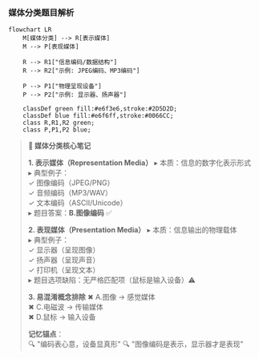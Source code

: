 ### **媒体分类题目解析**

```mermaid
flowchart LR
    M[媒体分类] --> R[表示媒体]
    M --> P[表现媒体]
    
    R --> R1["信息编码/数据结构"]
    R --> R2["示例: JPEG编码、MP3编码"]
    
    P --> P1["物理呈现设备"]
    P --> P2["示例: 显示器、扬声器"]
    
    classDef green fill:#e6f3e6,stroke:#2D5D2D;
    classDef blue fill:#e6f6ff,stroke:#0066CC;
    class R,R1,R2 green;
    class P,P1,P2 blue;
```






> ​**📌 媒体分类核心笔记**​
> 
> ​**1. 表示媒体（Representation Media）​**​
> ▸ 本质：信息的数字化表示形式  
> ▸ 典型例子：  
>    ✓ 图像编码（JPEG/PNG）  
>    ✓ 音频编码（MP3/WAV）  
>    ✓ 文本编码（ASCII/Unicode）  
> ▸ 题目答案：​**B.图像编码**​ ✅
>
> ​**2. 表现媒体（Presentation Media）​**​
> ▸ 本质：信息输出的物理载体  
> ▸ 典型例子：  
>    ✓ 显示器（呈现图像）  
>    ✓ 扬声器（呈现声音）  
>    ✓ 打印机（呈现文本）  
> ▸ 题目选项缺陷：无严格匹配项（鼠标是输入设备）⚠️
>
> ​**3. 易混淆概念排除**​
> ✖ A.图像 → 感觉媒体  
> ✖ C.电磁波 → 传输媒体  
> ✖ D.鼠标 → 输入设备
>
> ​**记忆锚点**​：  
> 🔍 "编码表心意，设备显真形"
> 🔍 "图像编码是表示，显示器才是表现"

